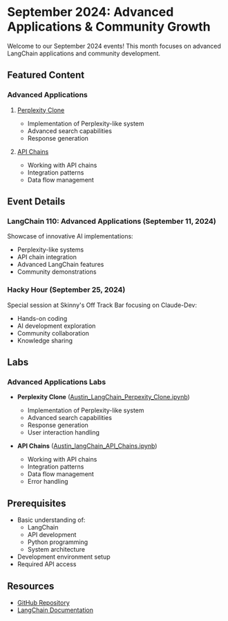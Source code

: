 # September 2024: Advanced Applications & Community Growth

Welcome to our September 2024 events! This month focuses on advanced LangChain applications and community development.

## Featured Content

### Advanced Applications
1. [Perplexity Clone](perplexity-clone)
   - Implementation of Perplexity-like system
   - Advanced search capabilities
   - Response generation

2. [API Chains](api-chains)
   - Working with API chains
   - Integration patterns
   - Data flow management

## Event Details

### LangChain 110: Advanced Applications (September 11, 2024)
Showcase of innovative AI implementations:
- Perplexity-like systems
- API chain integration
- Advanced LangChain features
- Community demonstrations

### Hacky Hour (September 25, 2024)
Special session at Skinny's Off Track Bar focusing on Claude-Dev:
- Hands-on coding
- AI development exploration
- Community collaboration
- Knowledge sharing

## Labs

### Advanced Applications Labs
- **Perplexity Clone** ([Austin_LangChain_Perpexity_Clone.ipynb](https://github.com/aimug-org/austin_langchain/blob/main/labs/LangChain_110/Austin_LangChain_Perpexity_Clone.ipynb))
  - Implementation of Perplexity-like system
  - Advanced search capabilities
  - Response generation
  - User interaction handling

- **API Chains** ([Austin_langChain_API_Chains.ipynb](https://github.com/aimug-org/austin_langchain/blob/main/labs/LangChain_110/Austin_langChain_API_Chains.ipynb))
  - Working with API chains
  - Integration patterns
  - Data flow management
  - Error handling

## Prerequisites
- Basic understanding of:
  - LangChain
  - API development
  - Python programming
  - System architecture
- Development environment setup
- Required API access

## Resources
- [GitHub Repository](https://github.com/aimug-org/austin_langchain)
- [LangChain Documentation](https://python.langchain.com/docs/get_started/introduction.html)
